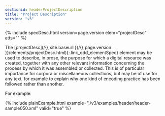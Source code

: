 ```yaml
---
sectionid: headerProjectDescription
title: "Project Description"
version: "v3"
---
```






{% include specDesc.html version=page.version elem="projectDesc" atts="" %}



The [projectDesc](/{{ site.baseurl }}/{{ page.version }}/elements/projectDesc.html){:.link_odd_elementSpec} element may be used to describe, in prose, the
purpose for which a digital resource was created, together with any other relevant
information concerning the process by which it was assembled or collected. This is
of
particular importance for corpora or miscellaneous collections, but may be of use
for any
text, for example to explain why one kind of encoding practice has been followed rather
than
another.

For example:

{% include plainExample.html example="./v3/examples/header/header-sample050.xml" valid="true" %}

